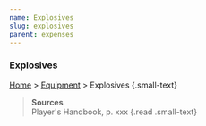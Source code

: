 ```yaml
---
name: Explosives
slug: explosives
parent: expenses
---
```

### Explosives
[Home](dm-operations-center) > [Equipment](equipment) > Explosives {.small-text}

> **Sources** <br/>
> Player's Handbook, p. xxx
{.read .small-text}

